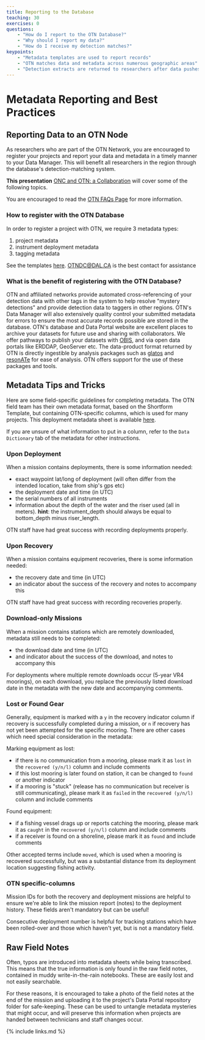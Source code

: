 ```yaml
---
title: Reporting to the Database
teaching: 30
exercises: 0
questions:
    - "How do I report to the OTN Database?"
    - "Why should I report my data?"
    - "How do I receive my detection matches?"
keypoints:
    - "Metadata templates are used to report records"
    - "OTN matches data and metadata across numerous geographic areas"
    - "Detection extracts are returned to researchers after data pushes"
---
```


# Metadata Reporting and Best Practices

## Reporting Data to an OTN Node

As researchers who are part of the OTN Network, you are encouraged to register your projects and report your data and metadata in a timely manner to your Data Manager. This will benefit all researchers in the region through the database's detection-matching system.

**This presentation** [ONC and OTN: a Collaboration](../files/ONC_workshop_2022_04.pptx) will cover some of the following topics.

You are encouraged to read the [OTN FAQs Page](https://members.oceantrack.org/faq) for more information.

### How to register with the OTN Database

In order to register a project with OTN, we require 3 metadata types:

1. project metadata
1. instrument deployment metadata
1. tagging metadata

See the templates [here](https://members.oceantrack.org/data/data-collection).  OTNDC@DAL.CA is the best contact for assistance

### What is the benefit of registering with the OTN Database?

OTN and affiliated networks provide automated cross-referencing of your detection data with other tags in the system to help resolve "mystery detections" and provide detection data to taggers in other regions. OTN's Data Manager will also extensively quality control your submitted metadata for errors to ensure the most accurate records possible are stored in the database. OTN's database and Data Portal website are excellent places to archive your datasets for future use and sharing with collaborators. We offer pathways to publish your datasets with [OBIS](https://obis.org/), and via open data portals like ERDDAP, GeoServer etc. The data-product format returned by OTN is directly ingestible by analysis packages such as [glatos](https://github.com/ocean-tracking-network/glatos) and [resonATe](https://gitlab.oceantrack.org/otndc/resonate) for ease of analysis. OTN offers support for the use of these packages and tools.

## Metadata Tips and Tricks

Here are some field-specific guidelines for completing metadata. The OTN field team has their own metadata format, based on the Shortform Template, but containing OTN-specific columns, which is used for many projects. This deployment metadata sheet is available [here](https://gitlab.oceantrack.org/otnfield/OTN_Field_Ops/-/wikis/Metadata%20Templates).

If you are unsure of what information to put in a column, refer to the `Data Dictionary` tab of the metadata for other instructions.

### Upon Deployment

When a mission contains deployments, there is some information needed:

- exact waypoint lat/long of deployment (will often differ from the intended location, take from ship's gps etc)
- the deployment date and time (in UTC)
- the serial numbers of all instruments
- information about the depth of the water and the riser used (all in meters). **hint**: the instrument_depth should always be equal to bottom_depth minus riser_length.

OTN staff have had great success with recording deployments properly.

### Upon Recovery

When a mission contains equipment recoveries, there is some information needed:

- the recovery date and time (in UTC)
- an indicator about the success of the recovery and notes to accompany this

OTN staff have had great success with recording recoveries properly.

### Download-only Missions

When a mission contains stations which are remotely downloaded, metadata still needs to be completed:

- the download date and time (in UTC)
- and indicator about the success of the download, and notes to accompany this

For deployments where multiple remote downloads occur (5-year VR4 moorings), on each download, you replace the previously listed download date in the metadata with the new date and accompanying comments.

### Lost or Found Gear

Generally, equipment is marked with a `y` in the recovery indicator column if recovery is successfully completed during a mission, or `n` if recovery has not yet been attempted for the specific mooring. There are other cases which need special consideration in the metadata:

Marking equipment as lost:

- if there is no communication from a mooring, please mark it as `lost` in the `recovered (y/n/l)` column and include comments
- if this lost mooring is later found on station, it can be changed to `found` or another indicator
- if a mooring is "stuck" (release has no communication but receiver is still communicating), please mark it as `failed` in the `recovered (y/n/l)` column and include comments

Found equipment:

- if a fishing vessel drags up or reports catching the mooring, please mark it as `caught` in the `recovered (y/n/l)` column and include comments 
- if a receiver is found on a shoreline, please mark it as `found` and include comments

Other accepted terms include `moved`, which is used when a mooring is recovered successfully, but was a substantial distance from its deployment location suggesting fishing activity.

### OTN specific-columns

Mission IDs for both the recovery and deployment missions are helpful to ensure we're able to link the mission report (notes) to the deployment history. These fields aren't mandatory but can be useful!

Consecutive deployment number is helpful for tracking stations which have been rolled-over and those which haven't yet, but is not a mandatory field.

## Raw Field Notes

Often, typos are introduced into metadata sheets while being transcribed. This means that the true information is only found in the raw field notes, contained in muddy write-in-the-rain notebooks. These are easily lost and not easily searchable.

For these reasons, it is encouraged to take a photo of the field notes at the end of the mission and uploading it to the project's Data Portal repository folder for safe-keeping. These can be used to untangle metadata mysteries that might occur, and will preserve this information when projects are handed between technicians and staff changes occur.


{% include links.md %}
